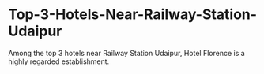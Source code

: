 # Top-3-Hotels-Near-Railway-Station-Udaipur
Among the top 3 hotels near Railway Station Udaipur, Hotel Florence is a highly regarded establishment.
